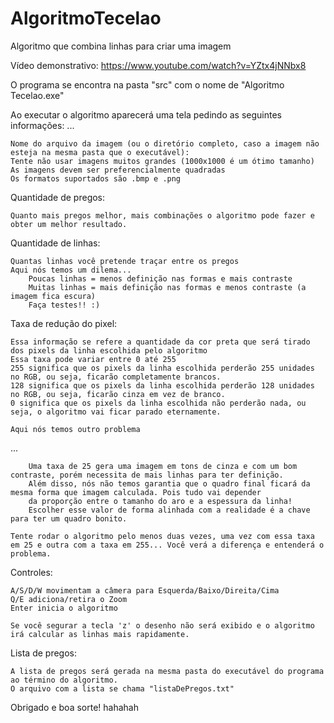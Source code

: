# AlgoritmoTecelao
Algoritmo que combina linhas para criar uma imagem

Vídeo demonstrativo: https://www.youtube.com/watch?v=YZtx4jNNbx8

O programa se encontra na pasta "src" com o nome de "Algoritmo Tecelao.exe"

Ao executar o algoritmo aparecerá uma tela pedindo as seguintes informações:
...
	
	Nome do arquivo da imagem (ou o diretório completo, caso a imagem não esteja na mesma pasta que o executável):	
	Tente não usar imagens muitos grandes (1000x1000 é um ótimo tamanho)
	As imagens devem ser preferencialmente quadradas
	Os formatos suportados são .bmp e .png

Quantidade de pregos:


	Quanto mais pregos melhor, mais combinações o algoritmo pode fazer e obter um melhor resultado.

Quantidade de linhas:

	Quantas linhas você pretende traçar entre os pregos
	Aqui nós temos um dilema... 
		Poucas linhas = menos definição nas formas e mais contraste 
		Muitas linhas = mais definição nas formas e menos contraste (a imagem fica escura)
		Faça testes!! :)

Taxa de redução do pixel:
	
	Essa informação se refere a quantidade da cor preta que será tirado dos pixels da linha escolhida pelo algoritmo
	Essa taxa pode variar entre 0 até 255
	255 significa que os pixels da linha escolhida perderão 255 unidades no RGB, ou seja, ficarão completamente brancos.
	128 significa que os pixels da linha escolhida perderão 128 unidades no RGB, ou seja, ficarão cinza em vez de branco.
	0 significa que os pixels da linha escolhida não perderão nada, ou seja, o algoritmo vai ficar parado eternamente.

	Aqui nós temos outro problema
...
		
		Uma taxa de 25 gera uma imagem em tons de cinza e com um bom contraste, porém necessita de mais linhas para ter definição.
		Além disso, nós não temos garantia que o quadro final ficará da mesma forma que imagem calculada. Pois tudo vai depender
		da proporção entre o tamanho do aro e a espessura da linha!
		Escolher esse valor de forma alinhada com a realidade é a chave para ter um quadro bonito.

	Tente rodar o algoritmo pelo menos duas vezes, uma vez com essa taxa em 25 e outra com a taxa em 255... Você verá a diferença e entenderá o problema.

 
Controles:

	A/S/D/W movimentam a câmera para Esquerda/Baixo/Direita/Cima
	Q/E adiciona/retira o Zoom
	Enter inicia o algoritmo

	Se você segurar a tecla 'z' o desenho não será exibido e o algoritmo irá calcular as linhas mais rapidamente.


Lista de pregos:

	A lista de pregos será gerada na mesma pasta do executável do programa ao término do algoritmo.
	O arquivo com a lista se chama "listaDePregos.txt"

Obrigado e boa sorte! hahahah
